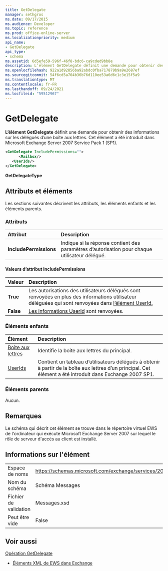 ```yaml
---
title: GetDelegate
manager: sethgros
ms.date: 09/17/2015
ms.audience: Developer
ms.topic: reference
ms.prod: office-online-server
ms.localizationpriority: medium
api_name:
- GetDelegate
api_type:
- schema
ms.assetid: 6d5efe59-596f-46f8-bdc6-ca9cded9bb8e
description: L’élément GetDelegate définit une demande pour obtenir des informations sur les délégués à une boîte aux lettres. Cet élément a été introduit dans Microsoft Exchange Server 2007 Service Pack 1 (SP1).
ms.openlocfilehash: 922a1d92856ba92abdc0fba717879b9a9e2687ef
ms.sourcegitcommit: 54f6cd5a704b36b76d110ee53a6d6c1c3e15f5a9
ms.translationtype: MT
ms.contentlocale: fr-FR
ms.lasthandoff: 09/24/2021
ms.locfileid: "59512967"
---
```

# <a name="getdelegate"></a>GetDelegate

**L’élément GetDelegate** définit une demande pour obtenir des informations sur les délégués d’une boîte aux lettres. Cet élément a été introduit dans Microsoft Exchange Server 2007 Service Pack 1 (SP1). 
  
```xml
<GetDelegate IncludePermissions="">
      <Mailbox/>
   <UserIds/>
</GetDelegate>
```

 **GetDelegateType**
## <a name="attributes-and-elements"></a>Attributs et éléments

Les sections suivantes décrivent les attributs, les éléments enfants et les éléments parents.
  
### <a name="attributes"></a>Attributs

|**Attribut**|**Description**|
|:-----|:-----|
|**IncludePermissions** <br/> |Indique si la réponse contient des paramètres d’autorisation pour chaque utilisateur délégué.  <br/> |
   
#### <a name="includepermissions-attribute-values"></a>Valeurs d’attribut IncludePermissions

|**Valeur**|**Description**|
|:-----|:-----|
|**True** <br/> |Les autorisations des utilisateurs délégués sont renvoyées en plus des informations utilisateur déléguées qui sont renvoyées dans [l’élément UserId.](userid.md)  <br/> |
|**False** <br/> |[Les informations UserId](userid.md) sont renvoyées.  <br/> |
   
### <a name="child-elements"></a>Éléments enfants

|**Élément**|**Description**|
|:-----|:-----|
|[Boîte aux lettres](mailbox.md) <br/> |Identifie la boîte aux lettres du principal.  <br/> |
|[UserIds](userids.md) <br/> |Contient un tableau d’utilisateurs délégués à obtenir à partir de la boîte aux lettres d’un principal. Cet élément a été introduit dans Exchange 2007 SP1.  <br/> |
   
### <a name="parent-elements"></a>Éléments parents

Aucun.
  
## <a name="remarks"></a>Remarques

Le schéma qui décrit cet élément se trouve dans le répertoire virtuel EWS de l'ordinateur qui exécute Microsoft Exchange Server 2007 sur lequel le rôle de serveur d'accès au client est installé.
  
## <a name="element-information"></a>Informations sur l'élément

|||
|:-----|:-----|
|Espace de noms  <br/> |https://schemas.microsoft.com/exchange/services/2006/messages  <br/> |
|Nom du schéma  <br/> |Schéma Messages  <br/> |
|Fichier de validation  <br/> |Messages.xsd  <br/> |
|Peut être vide  <br/> |False  <br/> |
   
## <a name="see-also"></a>Voir aussi



[Opération GetDelegate](getdelegate-operation.md)


- [Éléments XML de EWS dans Exchange](ews-xml-elements-in-exchange.md)


